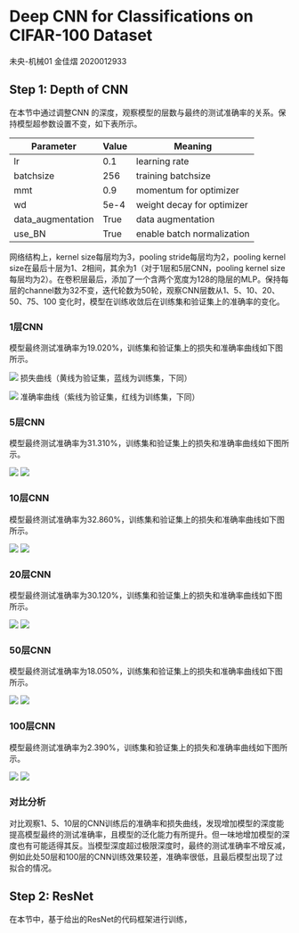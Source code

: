 # Deep CNN for Classifications on CIFAR-100 Dataset
未央-机械01 金佳熠 2020012933

## Step 1: Depth of CNN
在本节中通过调整CNN 的深度，观察模型的层数与最终的测试准确率的关系。保持模型超参数设置不变，如下表所示。

| Parameter | Value | Meaning |
| --------- | ------| -------|
| lr | 0.1 | learning rate|
| batchsize | 256 | training batchsize |
| mmt | 0.9 | momentum for optimizer |
| wd | 5e-4 | weight decay for optimizer |
| data_augmentation | True | data augmentation |
| use_BN | True | enable batch normalization |

网络结构上，kernel size每层均为3，pooling stride每层均为2，pooling kernel size在最后十层为1、2相间，其余为1（对于1层和5层CNN，pooling kernel size每层均为2）。在卷积层最后，添加了一个含两个宽度为128的隐层的MLP。保持每层的channel数为32不变，迭代轮数为50轮，观察CNN层数从1、5、10、20、50、75、100 变化时，模型在训练收敛后在训练集和验证集上的准确率的变化。

### 1层CNN
模型最终测试准确率为19.020%，训练集和验证集上的损失和准确率曲线如下图所示。

![](result/step1_1_loss.jpg)
损失曲线（黄线为验证集，蓝线为训练集，下同）

![](result/step1_1_acc.jpg)
准确率曲线（紫线为验证集，红线为训练集，下同）

### 5层CNN
模型最终测试准确率为31.310%，训练集和验证集上的损失和准确率曲线如下图所示。

![](result/step1_5_loss.jpg)
![](result/step1_5_acc.jpg)

### 10层CNN
模型最终测试准确率为32.860%，训练集和验证集上的损失和准确率曲线如下图所示。

![](result/step1_10_loss.jpg)
![](result/step1_10_acc.jpg)

### 20层CNN
模型最终测试准确率为30.120%，训练集和验证集上的损失和准确率曲线如下图所示。

![](result/step1_20_loss.jpg)
![](result/step1_20_acc.jpg)

### 50层CNN
模型最终测试准确率为18.050%，训练集和验证集上的损失和准确率曲线如下图所示。

![](result/step1_50_loss.jpg)
![](result/step1_50_acc.jpg)

### 100层CNN
模型最终测试准确率为2.390%，训练集和验证集上的损失和准确率曲线如下图所示。

![](result/step1_100_loss.jpg)
![](result/step1_100_acc.jpg)

### 对比分析
对比观察1、5、10层的CNN训练后的准确率和损失曲线，发现增加模型的深度能提高模型最终的测试准确率，且模型的泛化能力有所提升。但一味地增加模型的深度也有可能适得其反。当模型深度超过极限深度时，最终的测试准确率不增反减，例如此处50层和100层的CNN训练效果较差，准确率很低，且最后模型出现了过拟合的情况。

## Step 2: ResNet
在本节中，基于给出的ResNet的代码框架进行训练，
